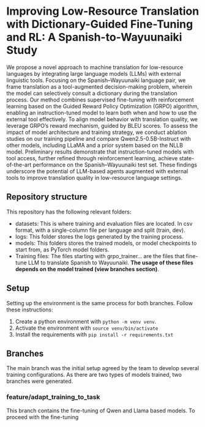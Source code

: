 # Improving Low-Resource Translation with Dictionary-Guided Fine-Tuning and RL: A Spanish-to-Wayuunaiki Study
We propose a novel approach to machine translation for low-resource languages by integrating large language models (LLMs) with external linguistic tools. Focusing on the Spanish–Wayuunaiki language pair, we frame translation as a tool-augmented decision-making problem, wherein the model can selectively consult a dictionary during the translation process. Our method combines supervised fine-tuning with reinforcement learning based on the Guided Reward Policy Optimization (GRPO) algorithm, enabling an instruction-tuned model to learn both when and how to use the external tool effectively. To align model behavior with translation quality, we leverage GRPO’s reward mechanism, guided by BLEU scores. To assess the impact of model architecture and training strategy, we conduct ablation studies on our training pipeline and compare Qwen2.5-0.5B-Instruct with other models, including LLaMA and a prior system based on the NLLB model. Preliminary results demonstrate that instruction-tuned models with tool access, further refined through reinforcement learning, achieve state-of-the-art performance on the Spanish–Wayuunaiki test set. These findings underscore the potential of LLM-based agents augmented with external tools to improve translation quality in low-resource language settings.

## Repository structure
This repository has the following relevant folders:
- datasets: This is where training and evaluation files are located. In csv format, with a single-column file per language and split (train, dev).
- logs: This folder stores the logs generated by the training process.
- models: This folders stores the trained models, or model checkpoints to start from, as PyTorch model folders.
- Training files: The files starting with grpo_trainer... are the files that fine-tune LLM to translate Spanish to Wayuunaiki. **The usage of these files depends on the model trained (view branches section)**.

## Setup
Setting up the environment is the same process for both branches. Follow these instructions:
1. Create a python environment with `python -m venv venv`.
2. Activate the environment with `source venv/bin/activate`
3. Install the requirements with `pip install -r requirements.txt`

## Branches
The main branch was the initial setup agreed by the team to develop several training configurations. As there are two types of models trained, two branches were generated.

### feature/adapt_training_to_task
This branch contains the fine-tuning of Qwen and Llama based models. To proceed with the fine-tuning 
